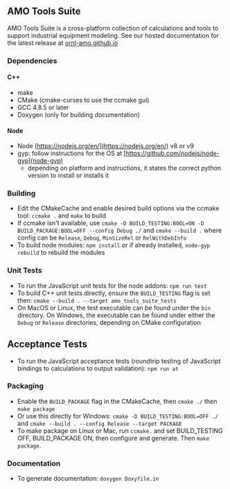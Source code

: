 AMO Tools Suite  
---------------

AMO Tools Suite is a cross-platform collection of calculations and tools to support industrial equipment modeling.
See our hosted documentation for the latest release at [ornl-amo.github.io](https://ornl-amo.github.io/)

### Dependencies
#### C++
- make
- CMake (cmake-curses to use the ccmake gui)
- GCC 4.8.5 or later
- Doxygen (only for building documentation)

#### Node
- Node [https://nodejs.org/en/](https://nodejs.org/en/) v8 or v9
- gyp: follow instructions for the OS at [https://github.com/nodejs/node-gyp](node-gyp)
  - depending on platform and instructions, it states the correct python version to install or installs it

### Building
- Edit the CMakeCache and enable desired build options via the ccmake tool: `ccmake .` and `make` to build
- If ccmake isn't available, use `cmake -D BUILD_TESTING:BOOL=ON -D BUILD_PACKAGE:BOOL=OFF --config Debug ./` and `cmake --build .` where config can be `Release`, `Debug`, `MinSizeRel` or `RelWithDebInfo`
- To build node modules: `npm install` or if already installed, `node-gyp rebuild` to rebuild the modules

### Unit Tests
- To run the JavaScript unit tests for the node addons: `npm run test`
- To build C++ unit tests directly, ensure the `BUILD_TESTING` flag is set then: `cmake --build . --target amo_tools_suite_tests`
- On MacOS or Linux, the test executable can be found under the `bin` directory. On Windows, the executable can be found under either the `Debug` or `Release` directories, depending on CMake configuration

## Acceptance Tests
- To run the JavaScript acceptance tests (roundtrip testing of JavaScript bindings to calculations to output validation): `npm run at`

### Packaging
- Enable the `BUILD_PACKAGE` flag in the CMakeCache, then `cmake ./` then `make package`
- Or use this directly for Windows: `cmake -D BUILD_TESTING:BOOL=OFF ./` and `cmake --build . --config Release --target PACKAGE`
- To make package on Linux or Mac, run `ccmake.` and set BUILD_TESTING OFF, BUILD_PACKAGE ON, then configure and generate. Then `make package`.

### Documentation
- To generate documentation: `doxygen Doxyfile.in`
